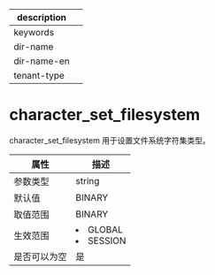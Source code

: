 |description||
|---|---|
|keywords||
|dir-name||
|dir-name-en||
|tenant-type||

# character_set_filesystem

character_set_filesystem 用于设置文件系统字符集类型。

| **属性** |                                                   **描述**                                                   |
|--------|------------------------------------------------------------------------------------------------------------|
| 参数类型   | string                  |
| 默认值    | BINARY                  |
| 取值范围   | BINARY                  |
| 生效范围   | <li> GLOBAL   <li> SESSION    |
| 是否可以为空 | 是                       |
